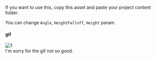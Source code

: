 If you want to use this, copy this asset and paste your project content folder.<br>

You can change `Angle`, `HeightFalloff`, `Height` param.<br>

#### gif
![1](https://github.com/pto8913/UE4_memo/blob/images/auto_terrain/auto_terrain.gif)<br>
I'm sorry for the gif not so good.<br>
